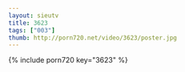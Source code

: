 ```yaml
--- 
layout: sieutv
title: 3623
tags: ["003"]
thumb: http://porn720.net/video/3623/poster.jpg
---
```

{% include porn720 key="3623" %} 

